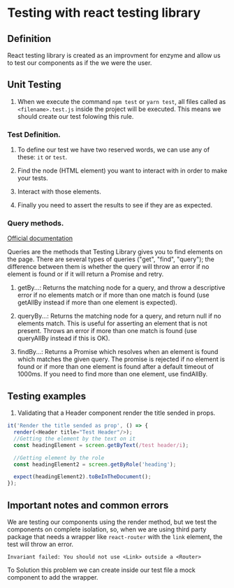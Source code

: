 # Testing with react testing library

## Definition

React testing library is created as an improvment for enzyme and allow us to test our components as if the we were the user.

## Unit Testing

1. When we execute the command `npm test` or `yarn test`, all files called as `<filename>.test.js` inside the project will be executed. This means we should create our test folowing this rule.

### Test Definition.

1. To define our test we have two reserved words, we can use any of these: `it` or `test`.

2. Find the node (HTML element) you want to interact with in order to make your tests.

3. Interact with those elements.

4. Finally you need to assert the results to see if they are as expected.


### Query methods.

[Official documentation](https://testing-library.com/docs/queries/about)

Queries are the methods that Testing Library gives you to find elements on the page. There are several types of queries ("get", "find", "query"); the difference between them is whether the query will throw an error if no element is found or if it will return a Promise and retry.

1. getBy...: Returns the matching node for a query, and throw a descriptive error if no elements match or if more than one match is found (use getAllBy instead if more than one element is expected).

2. queryBy...: Returns the matching node for a query, and return null if no elements match. This is useful for asserting an element that is not present. Throws an error if more than one match is found (use queryAllBy instead if this is OK).

3. findBy...: Returns a Promise which resolves when an element is found which matches the given query. The promise is rejected if no element is found or if more than one element is found after a default timeout of 1000ms. If you need to find more than one element, use findAllBy.

## Testing examples

1. Validating that a Header component render the title sended in props.

```js
it('Render the title sended as prop', () => {
  render(<Header title="Test Header"/>);
  //Getting the element by the text on it
  const headingElement = screen.getByText(/test header/i);

  //Getting element by the role
  const headingElement2 = screen.getByRole('heading');

  expect(headingElement2).toBeInTheDocument();
});

```

## Important notes and common errors

We are testing our components using the render method, but we test the components on complete isolation, so, when we are using third party package that needs a wrapper like `react-router` with the `link` element, the test will throw an error.

`Invariant failed: You should not use <Link> outside a <Router>`

To Solution this problem we can create inside our test file a mock component to add the wrapper.


